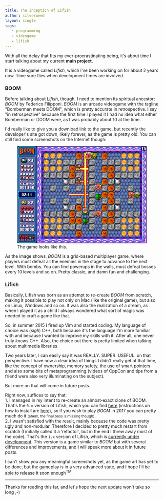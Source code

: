 ```yaml
---
title: The inception of Lifish
author: silverweed
layout: single
tags:
   - programming  
   - videogame  
   - lifish
---
```


With all the delay that fits my ever-procrastinating being, it's about time I start talking about my current **main project**.

It is a videogame called _Lifish_, which I've been working on for about 2 years now. Time sure flies when development
times are involved.

### BOOM ###
Before talking about _Lifish_, though, I need to mention its spiritual ancestor: _BOOM_ by Federico Filipponi.
_BOOM_ is an arcade videogame with the tagline "Bomberman meets DOOM", which is pretty accurate in retrospective.
I say "in retrospective" because the first time I played it I had no idea what either Bomberman or DOOM were, as I
was probably about 10 at the time.

I'd really like to give you a download link to the game, but recently the
developer's site got down, likely forever, as the game is pretty old. You can still find some screenshots on the
Internet though:

<figure>
  <a href="/assets/img/boom.png">
    <img src="/assets/img/boom.png" alt="BOOM by FactorSoftware"/>
  </a>
  <figcaption>The game looks like this.</figcaption>
</figure>

As the image shows, _BOOM_ is a grid-based multiplayer game, where players must defeat all the enemies
in the stage to advance to the next level. With bombs. You can find powerups in the walls, must defeat bosses every
10 levels and so on. Pretty classic, and damn fun and challenging.

### Lifish ###
Basically, Lifish was born as an attempt to re-create _BOOM_ from scratch, making it possible to play not only on
Mac (like the original game), but also on Linux, Windows and so on. It was also the realization of a dream, as when I
played it as a child I always wondered what sort of magic was needed to craft a game like that.

So, in summer 2015 I fired up Vim and started coding. My language of choice was (*sigh*) C++, both because it's
the language I'm more familiar with and because I wanted to improve my skills with it. After all, one never truly *knows* C++.
Also, the choice out there is pretty limited when talking about multimedia libraries.

Two years later, I can easily say it was REALLY. SUPER. USEFUL. on that perspective. I have now a clear idea of
things I didn't really get at that time, like the concept of ownership, memory safety, the use of smart pointers
and also some bits of metaprogramming (videos of CppCon and tips from a friend were also very illuminating on the subject).

But more on that will come in future posts.

Right now, suffices to say that:  
	1. I managed in my intent to re-create an almost-exact clone of BOOM. That's the `0.x` version of Lifish, which
	   you can find [here](https://github.com/silverweed/lifish/releases/tag/0.x) (instructions on how to install
	   are [here](https://github.com/silverweed/lifish/issues/3#issuecomment-279984296)), so if you wish to play
	   _BOOM_ in 2017 you can pretty much do it <small>(ahem, the final boss is missing though)</small>.  
	2. I wasn't satisfied with the result, mainly because the code was pretty ugly and non-modular. Therefore I
	   decided to pretty much restart from scratch (I initially called it a 'refactor', but in the end I threw away
	   most of the code). That's the `1.x` version of Lifish, which is [currently under development](https://github.com/silverweed/lifish).
	   This version is a game similar to _BOOM_ but with several differences and improvements, and
	   I will speak more about it in future posts.  

I can't show you any meaningful screenshots yet, as the game art has yet to be done, but the gameplay is in a very
advanced state, and I hope I'll be able to release it soon enough<sup>TM</sup>.

---

Thanks for reading this far, and let's hope the next update won't take so long ;-)
